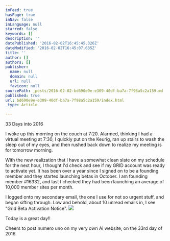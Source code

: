 ```yaml
---
inFeed: true
hasPage: true
inNav: false
inLanguage: null
starred: false
keywords: []
description: ''
datePublished: '2016-02-02T16:45:45.326Z'
dateModified: '2016-02-02T16:45:07.635Z'
title: ''
author: []
authors: []
publisher:
  name: null
  domain: null
  url: null
  favicon: null
sourcePath: _posts/2016-02-02-bd690e9e-e309-40df-ba7a-7f98a5c2a159.md
published: true
url: bd690e9e-e309-40df-ba7a-7f98a5c2a159/index.html
_type: Article

---
```

33 Days into 2016

I woke up this morning on the couch at 7:20\.  Alarmed, thinking I had a virtual meeting at 7:30, I quickly put on the Keurig, ran up stairs to wash the sleep out of my eyes, and then rushed back down to realize my meeting is for tomorrow morning.

With the new realization that I have a somewhat clean slate on my schedule for the next hour, I thought I'd check and see if my GRID account was ready to activate yet.  It has been over a year since I signed on to be a founding member and they started launching betas in October.  I am founding member \#16332, and last I checked they had been launching an average of 10,000 member sites per month.  

I logged onto my secondary email, the one I use for not so urgent stuff, and began sifting through.  Low and behold, about 10 unread emails in, I see "Grid Beta Activation Notice".  ![](https://the-grid-user-content.s3-us-west-2.amazonaws.com/22ce27c2-1a2a-4e25-8ba6-9e78f3df5f82.png)

Today is a great day!!

Cheers to post numero uno on my very own Ai website, on the 33rd day of 2016\.